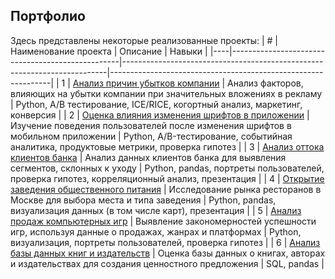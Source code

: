 ## Портфолио

Здесь представлены некоторые реализованные проекты:
| #  | Наименование проекта                             | Описание                                                                 | Навыки                                                         |
|----|--------------------------------------------------|--------------------------------------------------------------------------|---------------------------------------------------------------|
| 1  | [Анализ причин убытков компании](https://github.com/puvkoevataisiia/Portfolio/tree/main/Cohort%20analysis)                   | Анализ факторов, влияющих на убытки компании при значительных вложениях в рекламу | Python, A/B тестирование, ICE/RICE, когортный анализ, маркетинг, конверсия  |
| 2  | [Оценка влияния изменения шрифтов в приложении](https://github.com/puvkoevataisiia/Portfolio/tree/main/User%20behavior)    | Изучение поведения пользователей после изменения шрифтов в мобильном приложении | Python, A/B-тестирование, событийная аналитика, продуктовые метрики, проверка гипотез                 |
| 3  | [Анализ оттока клиентов банка](https://github.com/puvkoevataisiia/Portfolio/tree/main/Bank)                    | Анализ данных клиентов банка для выявления сегментов, склонных к уходу | Python, pandas, портреты пользователей, проверка гипотез, корреляционный анализ, презентация       |
| 4  | [Открытие заведения общественного питания](https://github.com/puvkoevataisiia/Portfolio/tree/main/Catering)        | Исследование рынка ресторанов в Москве для выбора места и типа заведения | Python, pandas, визуализация данных (в том числе карт), презентация           |
| 5  | [Анализ продаж компьютерных игр](https://github.com/puvkoevataisiia/Portfolio/tree/main/Games'%20success)                  | Выявление закономерностей успешности игр, используя данные о продажах, жанрах и платформах | Python, визуализация, портреты пользователей, проверка гипотез               |
| 6  | [Анализ базы данных книг и издательств](https://github.com/puvkoevataisiia/Portfolio/tree/main/Project_SQL)           | Оценка базы данных о книгах, авторах и издательствах для создания ценностного предложения | SQL, pandas                                                    |
